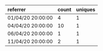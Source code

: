 | referrer          | count | uniques |
| :---------------- | :---- | :------ |
| 01/04/20 20:00:00 | 4     | 1       |
| 04/04/20 20:00:00 | 10    | 1       |
| 06/04/20 20:00:00 | 1     | 1       |
| 11/04/20 20:00:00 | 2     | 1       |